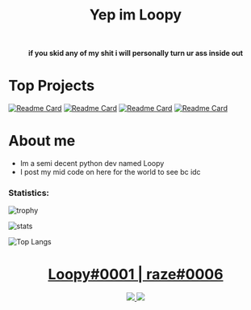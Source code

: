 <h1 align="center">Yep im Loopy</h1>
<br>
<p align="center"><b>if you skid any of my shit i will personally turn ur ass inside out</b></p>

# Top Projects
[![Readme Card](https://github-readme-stats.vercel.app/api/pin/?username=wizzable&repo=xyla-multi-tool&theme=dark)](https://github.com/Wizzable/xyla-multi-tool)
[![Readme Card](https://github-readme-stats.vercel.app/api/pin/?username=wizzable&repo=Clap&theme=dark)](https://github.com/Wizzable/Clap)
[![Readme Card](https://github-readme-stats.vercel.app/api/pin/?username=wizzable&repo=Veil&theme=dark)](https://github.com/Wizzable/Veil)
[![Readme Card](https://github-readme-stats.vercel.app/api/pin/?username=wizzable&repo=Discord-AntiNuke&theme=dark)](https://github.com/Wizzable/Discord-AntiNuke)


# About me
- Im a semi decent python dev named Loopy
- I post my mid code on here for the world to see bc idc

### Statistics:
![trophy](https://github-profile-trophy.vercel.app/?username=wizzable&theme=gruvbox)

![stats](https://github-readme-stats.vercel.app/api?username=wizzable&show_icons=true&theme=dark) 

![Top Langs](https://github-readme-stats.vercel.app/api/top-langs/?username=wizzable&layout=compact&show_icons=true&title_color=fff&icon_color=79ff97&text_color=9f9f9f&bg_color=151515)

<h1 align="center"><a href="https://discord.gg/gucci">Loopy#0001 | raze#0006</a></h1>
<p align="center">
  <a href="http://discord.gg/gucci">
    <img src="https://discord.c99.nl/widget/theme-2/872558723242029097.png"/>
    <img src="https://discord.c99.nl/widget/theme-2/696043986917523556.png"/>
     </a>
</p>
